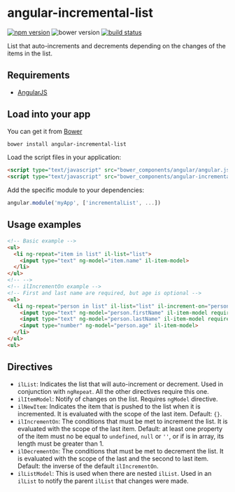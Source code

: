 # angular-incremental-list

[![npm version](http://img.shields.io/npm/v/angular-incremental-list.svg)](https://npmjs.org/package/angular-incremental-list) ![bower version](https://img.shields.io/bower/v/angular-incremental-list.svg) [![build status](https://img.shields.io/travis/tfoxy/angular-incremental-list.svg)](https://travis-ci.org/tfoxy/angular-incremental-list)

List that auto-increments and decrements depending on the changes of the items in the list.


## Requirements

  - [AngularJS](https://github.com/angular/angular.js)


## Load into your app

You can get it from [Bower](http://bower.io/)

```sh
bower install angular-incremental-list
```

Load the script files in your application:

```html
<script type="text/javascript" src="bower_components/angular/angular.js"></script>
<script type="text/javascript" src="bower_components/angular-incremental-list/angular-incremental-list.js"></script>
```

Add the specific module to your dependencies:

```javascript
angular.module('myApp', ['incrementalList', ...])
```


## Usage examples

```html
<!-- Basic example -->
<ul>
  <li ng-repeat="item in list" il-list="list">
    <input type="text" ng-model="item.name" il-item-model>
  </li>
</ul>
<!-- -->
<!-- ilIncrementOn example -->
<!-- First and last name are required, but age is optional -->
<ul>
  <li ng-repeat="person in list" il-list="list" il-increment-on="person.firstName && person.lastName">
    <input type="text" ng-model="person.firstName" il-item-model required>
    <input type="text" ng-model="person.lastName" il-item-model required>
    <input type="number" ng-model="person.age" il-item-model>
  </li>
</ul>
<ul>
```


## Directives

  - `ilList`: Indicates the list that will auto-increment or decrement.
    Used in conjunction with `ngRepeat`.
    All the other directives require this one.
  - `ilItemModel`: Notify of changes on the list. Requires `ngModel` directive.
  - `ilNewItem`: Indicates the item that is pushed to the list when it is incremented.
    It is evaluated with the scope of the last item.
    Default: `{}`.
  - `ilIncrementOn`: The conditions that must be met to increment the list.
    It is evaluated with the scope of the last item.
    Default: at least one property of the item must no be equal to `undefined`, `null` or `''`,
    or if is in array, its length must be greater than 1.
  - `ilDecrementOn`: The conditions that must be met to decrement the list.
    It is evaluated with the scope of the last and the second to last item.
    Default: the inverse of the default `ilIncrementOn`.
  - `ilListModel`: This is used when there are nested `ilList`.
    Used in an `ilList` to notify the parent `ilList` that changes were made.
